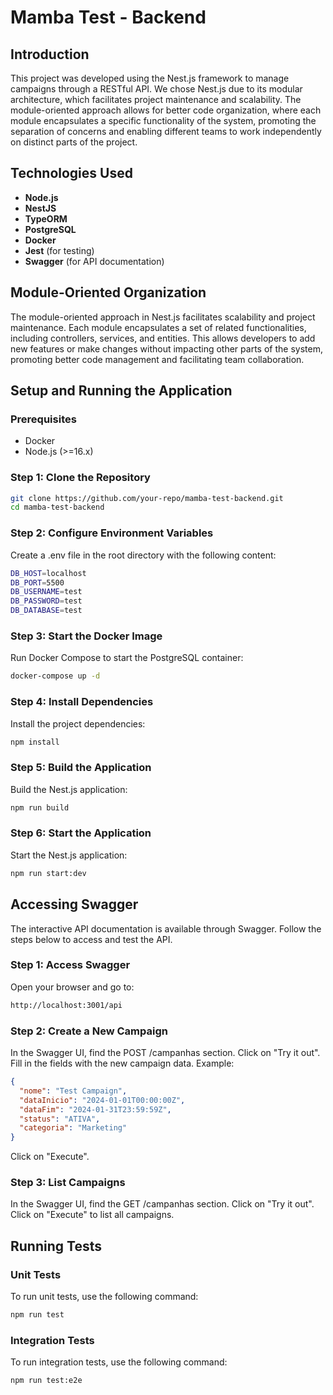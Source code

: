 # Mamba Test - Backend

## Introduction

This project was developed using the Nest.js framework to manage campaigns through a RESTful API. We chose Nest.js due to its modular architecture, which facilitates project maintenance and scalability. The module-oriented approach allows for better code organization, where each module encapsulates a specific functionality of the system, promoting the separation of concerns and enabling different teams to work independently on distinct parts of the project.

## Technologies Used

- **Node.js**
- **NestJS**
- **TypeORM**
- **PostgreSQL**
- **Docker**
- **Jest** (for testing)
- **Swagger** (for API documentation)

## Module-Oriented Organization

The module-oriented approach in Nest.js facilitates scalability and project maintenance. Each module encapsulates a set of related functionalities, including controllers, services, and entities. This allows developers to add new features or make changes without impacting other parts of the system, promoting better code management and facilitating team collaboration.

## Setup and Running the Application

### Prerequisites

- Docker
- Node.js (>=16.x)

### Step 1: Clone the Repository

```bash
git clone https://github.com/your-repo/mamba-test-backend.git
cd mamba-test-backend
```

### Step 2: Configure Environment Variables

Create a .env file in the root directory with the following content:

```bash
DB_HOST=localhost
DB_PORT=5500
DB_USERNAME=test
DB_PASSWORD=test
DB_DATABASE=test
```

### Step 3: Start the Docker Image

Run Docker Compose to start the PostgreSQL container:

```bash
docker-compose up -d
```

### Step 4: Install Dependencies

Install the project dependencies:

```bash
npm install
```

### Step 5: Build the Application

Build the Nest.js application:

```bash
npm run build
```

### Step 6: Start the Application

Start the Nest.js application:

```bash
npm run start:dev
```

## Accessing Swagger

The interactive API documentation is available through Swagger. Follow the steps below to access and test the API.

### Step 1: Access Swagger

Open your browser and go to:

```bash
http://localhost:3001/api
```

### Step 2: Create a New Campaign

In the Swagger UI, find the POST /campanhas section.
Click on "Try it out".
Fill in the fields with the new campaign data. Example:

```json
{
  "nome": "Test Campaign",
  "dataInicio": "2024-01-01T00:00:00Z",
  "dataFim": "2024-01-31T23:59:59Z",
  "status": "ATIVA",
  "categoria": "Marketing"
}
```

Click on "Execute".

### Step 3: List Campaigns

In the Swagger UI, find the GET /campanhas section.
Click on "Try it out".
Click on "Execute" to list all campaigns.

## Running Tests

### Unit Tests

To run unit tests, use the following command:

```bash
npm run test
```

### Integration Tests

To run integration tests, use the following command:

```bash
npm run test:e2e
```

